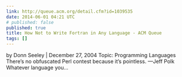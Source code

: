 ```yaml
---
link: http://queue.acm.org/detail.cfm?id=1039535
date: 2014-06-01 04:21 UTC
# published: false
published: true
title: How Not to Write Fortran in Any Language - ACM Queue
tags: []
---
```


by Donn Seeley | December 27, 2004
Topic: Programming Languages There’s no obfuscated Perl contest because it’s pointless.
—Jeff Polk
Whatever language you…
